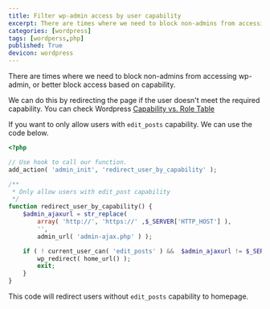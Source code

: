 ```yaml
---
title: Filter wp-admin access by user capability
excerpt: There are times where we need to block non-admins from accessing wp-admin, or better block access based on capability. We can do this by redirecting the page if the user doesn't meet the required capability.
categories: [wordpress]
tags: [wordperss,php]
published: True
devicon: wordpress
---
```


There are times where we need to block non-admins from accessing wp-admin, or better block access based on capability.

We can do this by redirecting the page if the user doesn't meet the required capability. You can check Wordpress
[Capability vs. Role Table](https://codex.wordpress.org/Roles_and_Capabilities#Capability_vs._Role_Table)

If you want to only allow users with `edit_posts` capability. We can use the code below.

```php
<?php

// Use hook to call our function.
add_action( 'admin_init', 'redirect_user_by_capability' );

/**
 * Only allow users with edit_post capability
 */
function redirect_user_by_capability() {
    $admin_ajaxurl = str_replace(
        array( 'http://', 'https://' ,$_SERVER['HTTP_HOST'] ),
        '',
        admin_url( 'admin-ajax.php' ) );

    if ( ! current_user_can( 'edit_posts' ) &&  $admin_ajaxurl != $_SERVER['PHP_SELF'] ) {
        wp_redirect( home_url() );
        exit;
    }
}
```

This code will redirect users without `edit_posts` capability to homepage.